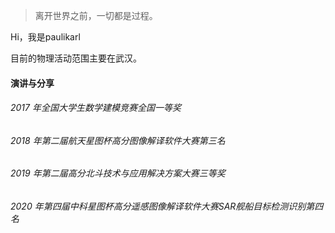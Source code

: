 > 离开世界之前，一切都是过程。

Hi，我是paulikarl

目前的物理活动范围主要在武汉。



#### 演讲与分享
###### 2017 年全国大学生数学建模竞赛全国一等奖  
###### 2018 年第二届航天星图杯高分图像解译软件大赛第三名  
###### 2019 年第二届高分北斗技术与应用解决方案大赛三等奖 
###### 2020 年第四届中科星图杯高分遥感图像解译软件大赛SAR舰船目标检测识别第四名  


